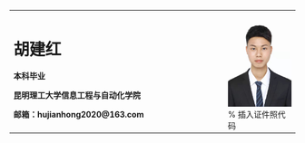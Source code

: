 <table border="0">
  <tr>
    <td width="75%">
      <h1>胡建红</h1>
      <p><b>本科毕业</b></p>
      <p><b>昆明理工大学信息工程与自动化学院</b></p>
      <p><b>邮箱：hujianhong2020@163.com</b></p>
    </td>
    <td width="25%">
      <img src="/me_work.jpg" width="100%">      % 插入证件照代码
    </td>
  </tr>
</table>
